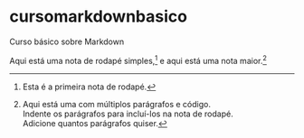 # cursomarkdownbasico
Curso básico sobre Markdown

Aqui está uma nota de rodapé simples,[^1] e aqui está uma nota maior.[^notamaior]  

[^1]: Esta é a primeira nota de rodapé.  

[^notamaior]: Aqui está uma com múltiplos parágrafos e código.  
  Indente os parágrafos para incluí-los na nota de rodapé.  
  Adicione quantos parágrafos quiser.  

